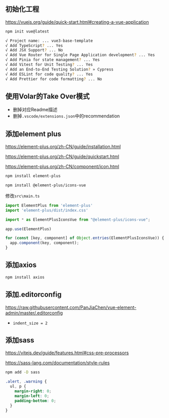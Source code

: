 
## 初始化工程

<https://vuejs.org/guide/quick-start.html#creating-a-vue-application>

```bash
npm init vue@latest

√ Project name: ... vue3-base-template
√ Add TypeScript? ... Yes
√ Add JSX Support? ... No
√ Add Vue Router for Single Page Application development? ... Yes
√ Add Pinia for state management? ... Yes
√ Add Vitest for Unit Testing? ... Yes
√ Add an End-to-End Testing Solution? » Cypress
√ Add ESLint for code quality? ... Yes
√ Add Prettier for code formatting? ... No
```

## 使用Volar的Take Over模式

- 删掉对应Readme描述
- 删掉`.vscode/extensions.json`中的recommendation

## 添加element plus

<https://element-plus.org/zh-CN/guide/installation.html>

<https://element-plus.org/zh-CN/guide/quickstart.html>

<https://element-plus.org/zh-CN/component/icon.html>

```bash
npm install element-plus

npm install @element-plus/icons-vue
```

修改`src\main.ts`

```ts title="src\main.ts"
import ElementPlus from 'element-plus'
import 'element-plus/dist/index.css'

import * as ElementPlusIconsVue from "@element-plus/icons-vue";

app.use(ElementPlus)

for (const [key, component] of Object.entries(ElementPlusIconsVue)) {
  app.component(key, component);
}
```

## 添加axios

```bash
npm install axios
```

## 添加.editorconfig

<https://raw.githubusercontent.com/PanJiaChen/vue-element-admin/master/.editorconfig>

- `indent_size = 2`

## 添加sass

<https://vitejs.dev/guide/features.html#css-pre-processors>

<https://sass-lang.com/documentation/style-rules>

```bash
npm add -D sass
```

```css title="src\styles\index.scss"
.alert, .warning {
  ul, p {
    margin-right: 0;
    margin-left: 0;
    padding-bottom: 0;
  }
}
```
